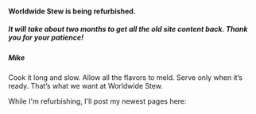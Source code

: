 #### Worldwide Stew is being refurbished. 
##### It will take about two months to get all the old site content back. Thank you for your patience!

##### Mike

Cook it long and slow. Allow all the flavors to meld. Serve only when it’s ready. That’s what we want at Worldwide Stew. 

While I'm refurbishing, I'll post my newest pages here: 